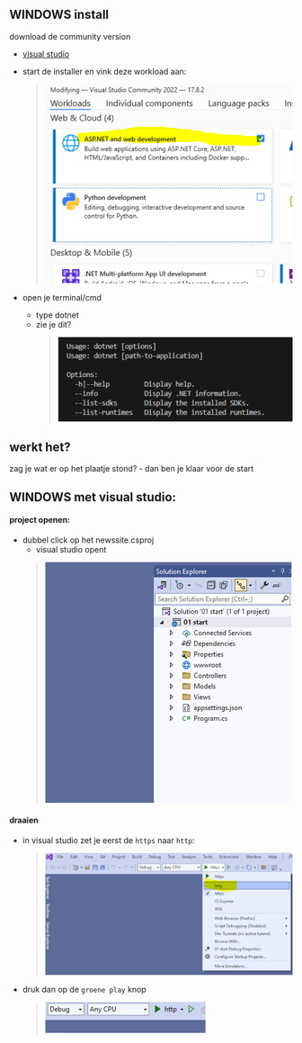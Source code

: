 
## WINDOWS install


download de community version
- [visual studio](https://visualstudio.microsoft.com/thank-you-downloading-visual-studio/?sku=Community&channel=Release&version=VS2022&source=VSLandingPage&cid=2030&passive=false)

- start de installer en vink deze workload aan:
    > ![](img/aspinstall.PNG)
- open je terminal/cmd
    - type dotnet
    - zie je dit?
        > ![](img/installcheck.PNG)

## werkt het?

zag je wat er op het plaatje stond?
    - dan ben je klaar voor de start

    
## WINDOWS met visual studio:

#### project openen:
- dubbel click op het newssite.csproj
    - visual studio opent
    > ![](img/visualstudio.PNG)


#### draaien

- in visual studio zet je eerst de `https` naar `http`:
     > ![](img/http.PNG)
- druk dan op de `groene play` knop
     > ![](img/play.PNG)
